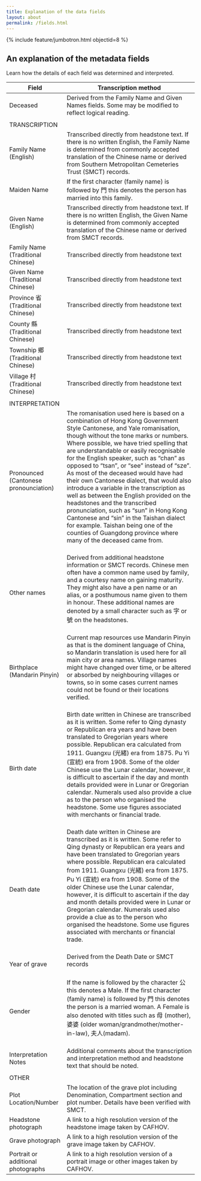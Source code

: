 ```yaml
---
title: Explanation of the data fields
layout: about
permalink: /fields.html
---
```


{% include feature/jumbotron.html objectid=8 %}

## An explanation of the metadata fields

Learn how the details of each field was determined and interpreted.

| Field  | Transcription method |
| ------------- | ------------- |
| Deceased  | Derived from the Family Name and Given Names fields. Some may be modified to reflect logical reading. |
| | |
| TRANSCRIPTION |  |
| Family Name (English)  | Transcribed directly from headstone text. If there is no written English, the Family Name is determined from commonly accepted translation of the Chinese name or derived from Southern Metropolitan Cemeteries Trust (SMCT) records. |
| Maiden Name  | If the first character (family name) is followed by 門 this denotes the person has married into this family.  |
| Given Name (English)  | Transcribed directly from headstone text. If there is no written English, the Given Name is determined from commonly accepted translation of the Chinese name or derived from SMCT records.  |
| Family Name (Traditional Chinese) | Transcribed directly from headstone text |
| Given Name (Traditional Chinese)  | Transcribed directly from headstone text  |
| Province 省 (Traditional Chinese)  |  Transcribed directly from headstone text |
| County 縣 (Traditional Chinese)  |  Transcribed directly from headstone text |
| Township 鄉 (Traditional Chinese)  |  Transcribed directly from headstone text |
| Village 村 (Traditional Chinese)  |  Transcribed directly from headstone text |
| | |
| INTERPRETATION  |   |
| Pronounced (Cantonese pronounciation)  | The romanisation used here is based on a combination of Hong Kong Government Style Cantonese, and Yale romanisation, though without the tone marks or numbers. Where possible, we have tried spelling that are understandable or easily recognisable for the English speaker, such as “chan” as opposed to “tsan”, or “see” instead of “sze”. As most of the deceased would have had their own Cantonese dialect, that would also introduce a variable in the transcription as well as between the English provided on the headstones and the transcribed pronunciation, such as “sun” in Hong Kong Cantonese and “sin” in the Taishan dialect for example. Taishan being one of the counties of Guangdong province where many of the deceased came from.<br><br>  |
| Other names  | Derived from additional headstone information or SMCT records. Chinese men often have a common name used by family, and a courtesy name on gaining maturity. They might also have a pen name or an alias, or a posthumous name given to them in honour. These additional names are denoted by a small character such as 字 or 號 on the headstones.<br><br>  |
| Birthplace (Mandarin Pinyin)  | Current map resources use Mandarin Pinyin as that is the dominent language of China, so Mandarin translation is used here for all main city or area names. Village names might have changed over time, or be altered or absorbed by neighbouring villages or towns, so in some cases current names could not be found or their locations verified.<br><br>  |
| Birth date  | Birth date written in Chinese are transcribed as it is written. Some refer to Qing dynasty or Republican era years and have been translated to Gregorian years where possible. Republican era calculated from 1911. Guangxu (光緒) era from 1875. Pu Yi (宣統) era from 1908. Some of the older Chinese use the Lunar calendar, however, it is difficult to ascertain if the day and month details provided were in Lunar or Gregorian calendar. Numerals used also provide a clue as to the person who organised the headstone. Some use figures associated with merchants or financial trade.<br><br>  |
| Death date  | Death date written in Chinese are transcribed as it is written. Some refer to Qing dynasty or Republican era years and have been translated to Gregorian years where possible. Republican era calculated from 1911. Guangxu (光緒) era from 1875. Pu Yi (宣統) era from 1908. Some of the older Chinese use the Lunar calendar, however, it is difficult to ascertain if the day and month details provided were in Lunar or Gregorian calendar. Numerals used also provide a clue as to the person who organised the headstone. Some use figures associated with merchants or financial trade.<br><br>  |
| Year of grave  | Derived from the Death Date or SMCT records<br><br>  |
| Gender  | If the name is followed by the character 公 this denotes a Male. If the first character (family name) is followed by 門 this denotes the person is a married woman. A Female is also denoted with titles such as 母 (mother), 婆婆 (older woman/grandmother/mother-in-law), 夫人(madam).<br><br>  |
| Interpretation Notes  | Additional comments about the transcription and interpretation method and headstone text that should be noted.  |
| | |
| OTHER  |   |
| Plot Location/Number  | The location of the grave plot including Denomination, Compartment section and plot number. Details have been verified with SMCT. |
| Headstone photograph  | A link to a high resolution version of the headstone image taken by CAFHOV. |
| Grave photograph  | A link to a high resolution version of the grave image taken by CAFHOV. |
| Portrait or additional photographs  | A link to a high resolution version of a portrait image or other images taken by CAFHOV. |
